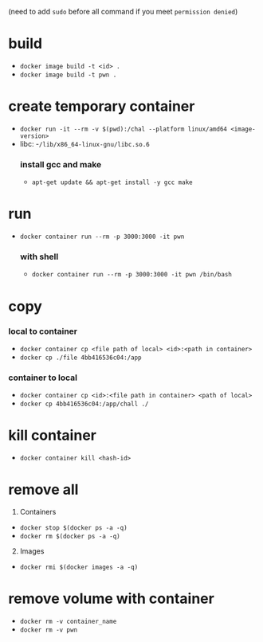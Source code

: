 (need to add `sudo` before all command if you meet `permission denied`)
# build
- `docker image build -t <id> .`
- `docker image build -t pwn .`

# create temporary container
- `docker run -it --rm -v $(pwd):/chal --platform linux/amd64 <image-version>`
- libc:
    -`/lib/x86_64-linux-gnu/libc.so.6`
  ### install gcc and make
  - `apt-get update && apt-get install -y gcc make`

# run
- `docker container run --rm -p 3000:3000 -it pwn`
  ### with shell
  - `docker container run --rm -p 3000:3000 -it pwn /bin/bash`

# copy
  ### local to container
  - `docker container cp <file path of local> <id>:<path in container>` 
  - `docker cp ./file 4bb416536c04:/app`
  ### container to local
  - `docker container cp <id>:<file path in container> <path of local>` 
  - `docker cp 4bb416536c04:/app/chall ./`

# kill container
- `docker container kill <hash-id>`

# remove all
  1. Containers
  - `docker stop $(docker ps -a -q)`
  - `docker rm $(docker ps -a -q)`

  2. Images
  - `docker rmi $(docker images -a -q)`

# remove volume with container
- `docker rm -v container_name`
- `docker rm -v pwn`
